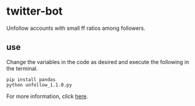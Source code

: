 # twitter-bot
Unfollow accounts with small ff ratios among followers.

## use
Change the variables in the code as desired and execute the following in the terminal.
```
pip install pandas
python unfollow_1.1.0.py
```
For more information, click [here](https://qiita.com/shuki/items/cdacf358d74a5a55df3f).
